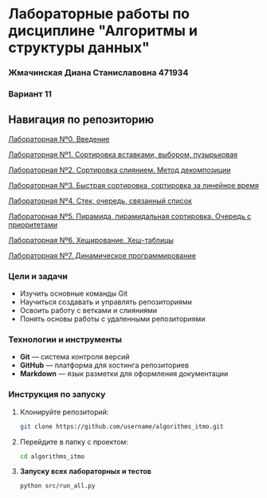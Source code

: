 # Лабораторные работы по дисциплине "Алгоритмы и структуры данных"
### Жмачинская Диана Станиславовна 471934
### Вариант 11
## Навигация по репозиторию

[﻿﻿﻿Лабораторная Nº0. Введение](https://github.com/befovis/algorithms_itmo/tree/main/lab0)

[﻿﻿﻿Лабораторная Nº1. Сортировка вставками, выбором, пузырьковая](https://github.com/befovis/algorithms_itmo/tree/main/lab1)

﻿﻿﻿[Лабораторная Nº2. Сортировка слиянием. Метод декомпозиции](https://github.com/befovis/algorithms_itmo/tree/main/lab2)
   
[Лабораторная Nº3. Быстрая сортировка, сортировка за линейное время](https://github.com/befovis/algorithms_itmo/tree/main/lab3)

[Лабораторная Nº4. Стек, очередь, связанный список](https://github.com/befovis/algorithms_itmo/tree/main/lab4)

[Лабораторная Nº5. Пирамида, пирамидальная сортировка. Очередь с приоритетами](https://github.com/befovis/algorithms_itmo/tree/main/lab5)

[Лабораторная Nº6. Хеширование. Хеш-таблицы](https://github.com/befovis/algorithms_itmo/tree/main/lab6)

[Лабораторная Nº7. Динамическое программирование](https://github.com/befovis/algorithms_itmo/tree/main/lab7)


### Цели и задачи

- Изучить основные команды Git
- Научиться создавать и управлять репозиториями
- Освоить работу с ветками и слияниями
- Понять основы работы с удаленными репозиториями

### Технологии и инструменты

- **Git** — система контроля версий
- **GitHub** — платформа для хостинга репозиториев
- **Markdown** — язык разметки для оформления документации

### Инструкция по запуску

1. Клонируйте репозиторий:
   ```bash
   git clone https://github.com/username/algorithms_itmo.git
   ```
2. Перейдите в папку с проектом:
   ```bash
   cd algorithms_itmo
   ```
3. **Запуску всех лабoраторных и тестов**
    ```bash
    python src/run_all.py
      ```


